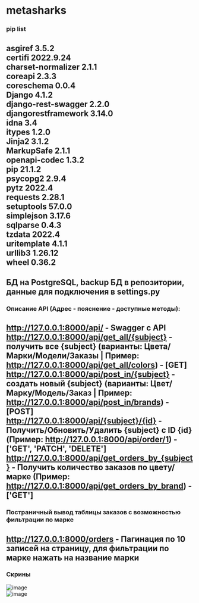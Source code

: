 # metasharks
### pip list ###   
asgiref             3.5.2   
certifi             2022.9.24   
charset-normalizer  2.1.1   
coreapi             2.3.3   
coreschema          0.0.4   
Django              4.1.2   
django-rest-swagger 2.2.0   
djangorestframework 3.14.0   
idna                3.4   
itypes              1.2.0   
Jinja2              3.1.2   
MarkupSafe          2.1.1   
openapi-codec       1.3.2   
pip                 21.1.2   
psycopg2            2.9.4   
pytz                2022.4   
requests            2.28.1   
setuptools          57.0.0   
simplejson          3.17.6   
sqlparse            0.4.3   
tzdata              2022.4   
uritemplate         4.1.1   
urllib3             1.26.12   
wheel               0.36.2   
---------------------------
БД на PostgreSQL, backup БД в репозитории, данные для подключения в settings.py
---------------------------
### Описание API (Адрес - пояснение - доступные методы): ###   
http://127.0.0.1:8000/api/ - Swagger с API   
http://127.0.0.1:8000/api/get_all/{subject} - получить все {subject} (варианты: Цвета/Марки/Модели/Заказы | Пример: http://127.0.0.1:8000/api/get_all/colors) - [GET]   
http://127.0.0.1:8000/api/post_in/{subject} - создать новый {subject} (варианты: Цвет/Марку/Модель/Заказ | Пример: http://127.0.0.1:8000/api/post_in/brands) - [POST]   
http://127.0.0.1:8000/api/{subject}/{id} - Получить/Обновить/Удалить {subject} с ID {id} (Пример: http://127.0.0.1:8000/api/order/1) - ['GET', 'PATCH', 'DELETE']   
http://127.0.0.1:8000/api/get_orders_by_{subject} - Получить количество заказов по цвету/марке (Пример: http://127.0.0.1:8000/api/get_orders_by_brand) - ['GET']   
--------------------------
### Постраничный вывод таблицы заказов с возможностью фильтрации по марке ###   
http://127.0.0.1:8000/orders - Пагинация по 10 записей на страницу, для фильтрации по марке нажать на название марки   
--------------------------
### Скрины ###   
![image](https://user-images.githubusercontent.com/72454035/195590008-b2d6c092-2691-4a03-8ac2-e53a98e54a75.png)   
![image](https://user-images.githubusercontent.com/72454035/195590078-ed2018a9-7b3b-4feb-aea8-0e429223a0b7.png)   
